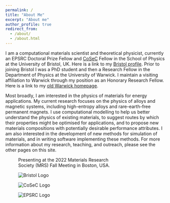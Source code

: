 ```yaml
---
permalink: /
title: "About Me"
excerpt: "About me"
author_profile: true
redirect_from: 
  - /about/
  - /about.html
---
```


I am a computational materials scientist and theoretical physicist, currently an EPSRC Doctoral Prize Fellow and <a href="https://www.sc.stfc.ac.uk/programmes/cosec/" target="_blank">CoSeC</a> Fellow in the School of Physics at the University of Bristol, UK. Here is a link to my <a href="https://research-information.bris.ac.uk/en/persons/christopher-d-woodgate" target="_blank">Bristol profile</a>. Prior to joining Bristol I was a PhD student and then a Research Fellow in the Department of Physics at the University of Warwick. I maintain a visiting affiliation to Warwick through my position as an Honorary Research Fellow. Here is a link to my <a href="https://warwick.ac.uk/fac/sci/hetsys/people/studentscohort1/woodgate/" target="_blank">old Warwick homepage</a>.

<!---
<figure class="align-center">
  <img src="{{ site.url }}{{ site.baseurl }}/images/ti_x_vnbmotaw_highlight.jpg" alt="">
  <figcaption>Visualising equilibrium atomic configurations for the Ti<sub>x</sub>VNbMoTaW high-entropy alloy.</figcaption>
</figure> 
-->

Most broadly, I am interested in the physics of materials for energy applications. My current research focuses on the physics of alloys and magnetic systems, including high-entropy alloys and rare-earth-free permanent magnets. I use computational modelling to help us better understand the physics of existing materials, to suggest routes by which their properties might be optimised for applications, and to propose new materials compositions with potentially desirable performance attributes. I am also interested in the development of new methods for simulation of materials, and in writing software implementing these methods. For more information about my research, teaching, and outreach, please see the other pages on this site.

<figure style="width: 300px" class="align-center">
  <img src="{{ site.url }}{{ site.baseurl }}/images/mrs_fall.jpg" alt="">
  <figcaption>Presenting at the 2022 Materials Research Society (MRS) Fall Meeting in Boston, USA.</figcaption>
</figure> 

<figure style="width: 300px" class="align-center">
  <img src='{{ site.url }}{{ site.baseurl }}/images/UoB_RGB_24.png' alt='Bristol Logo'>
</figure>

<figure style="width: 250px" class="align-center">
  <img src='{{ site.url }}{{ site.baseurl }}/images/CoSec_Logo_Final.jpg' alt='CoSeC Logo'>
</figure>

<figure style="width: 300px" class="align-center">
  <img src='{{ site.url }}{{ site.baseurl }}/images/new_epsrc_logo.png' alt='EPSRC Logo'>
</figure>

<!--<img align='center' style='width: 300px' src='images/new_epsrc_logo.png' alt='EPSRC Logo'> -->

<!---
<img align='center' style='width: 400px' src='/images/l10_feni.png' alt='L10 FeNi'>
![image-center](/images/l10_feni.png){: .align-center}

<figure class="third">
	<img src="{{ site.url }}{{ site.baseurl }}/images/psi_k_2022.jpg">
	<img src="{{ site.url }}{{ site.baseurl }}/images/mrs_fall.jpg">
	<img src="{{ site.url }}{{ site.baseurl }}/images/mrs_spring_2024.jpg">
  <figcaption>Presenting at Psi-k European Electronic Structure Conference (left), the MRS Fall Meeting (centre), and the MRS Spring Meeting (right).</figcaption>
</figure>


-->
